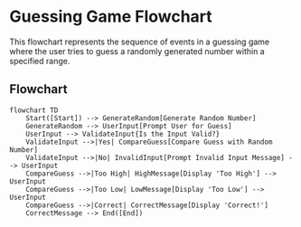 # Guessing Game Flowchart

This flowchart represents the sequence of events in a guessing game where the user tries to guess a randomly generated number within a specified range.

## Flowchart
```mermaid
flowchart TD
    Start([Start]) --> GenerateRandom[Generate Random Number]
    GenerateRandom --> UserInput[Prompt User for Guess]
    UserInput --> ValidateInput{Is the Input Valid?}
    ValidateInput -->|Yes| CompareGuess[Compare Guess with Random Number]
    ValidateInput -->|No| InvalidInput[Prompt Invalid Input Message] --> UserInput
    CompareGuess -->|Too High| HighMessage[Display 'Too High'] --> UserInput
    CompareGuess -->|Too Low| LowMessage[Display 'Too Low'] --> UserInput
    CompareGuess -->|Correct| CorrectMessage[Display 'Correct!']
    CorrectMessage --> End([End])
